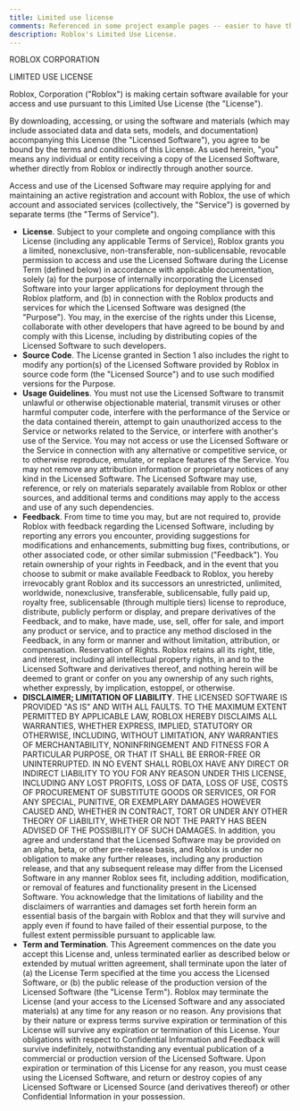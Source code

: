 ```yaml
---
title: Limited use license
comments: Referenced in some project example pages -- easier to have this as a separate doc.
description: Roblox's Limited Use License.
---
```


ROBLOX CORPORATION

LIMITED USE LICENSE

Roblox, Corporation ("Roblox") is making certain software available for your access and use pursuant to this Limited Use License (the "License").

By downloading, accessing, or using the software and materials (which may include associated data and data sets, models, and documentation) accompanying this License (the "Licensed Software"), you agree to be bound by the terms and conditions of this License. As used herein, "you" means any individual or entity receiving a copy of the Licensed Software, whether directly from Roblox or indirectly through another source.

Access and use of the Licensed Software may require applying for and maintaining an active registration and account with Roblox, the use of which account and associated services (collectively, the "Service") is governed by separate terms (the "Terms of Service").

- **License**. Subject to your complete and ongoing compliance with this License (including any applicable Terms of Service), Roblox grants you a limited, nonexclusive, non-transferable, non-sublicensable, revocable permission to access and use the Licensed Software during the License Term (defined below) in accordance with applicable documentation, solely (a) for the purpose of internally incorporating the Licensed Software into your larger applications for deployment through the Roblox platform, and (b) in connection with the Roblox products and services for which the Licensed Software was designed (the "Purpose"). You may, in the exercise of the rights under this License, collaborate with other developers that have agreed to be bound by and comply with this License, including by distributing copies of the Licensed Software to such developers.
- **Source Code**. The License granted in Section 1 also includes the right to modify any portion(s) of the Licensed Software provided by Roblox in source code form (the "Licensed Source") and to use such modified versions for the Purpose.
- **Usage Guidelines**. You must not use the Licensed Software to transmit unlawful or otherwise objectionable material, transmit viruses or other harmful computer code, interfere with the performance of the Service or the data contained therein, attempt to gain unauthorized access to the Service or networks related to the Service, or interfere with another's use of the Service. You may not access or use the Licensed Software or the Service in connection with any alternative or competitive service, or to otherwise reproduce, emulate, or replace features of the Service. You may not remove any attribution information or proprietary notices of any kind in the Licensed Software. The Licensed Software may use, reference, or rely on materials separately available from Roblox or other sources, and additional terms and conditions may apply to the access and use of any such dependencies.
- **Feedback**. From time to time you may, but are not required to, provide Roblox with feedback regarding the Licensed Software, including by reporting any errors you encounter, providing suggestions for modifications and enhancements, submitting bug fixes, contributions, or other associated code, or other similar submission ("Feedback"). You retain ownership of your rights in Feedback, and in the event that you choose to submit or make available Feedback to Roblox, you hereby irrevocably grant Roblox and its successors an unrestricted, unlimited, worldwide, nonexclusive, transferable, sublicensable, fully paid up, royalty free, sublicensable (through multiple tiers) license to reproduce, distribute, publicly perform or display, and prepare derivatives of the Feedback, and to make, have made, use, sell, offer for sale, and import any product or service, and to practice any method disclosed in the Feedback, in any form or manner and without limitation, attribution, or compensation.
  Reservation of Rights. Roblox retains all its right, title, and interest, including all intellectual property rights, in and to the Licensed Software and derivatives thereof, and nothing herein will be deemed to grant or confer on you any ownership of any such rights, whether expressly, by implication, estoppel, or otherwise.
- **DISCLAIMER; LIMITATION OF LIABILITY**. THE LICENSED SOFTWARE IS PROVIDED "AS IS" AND WITH ALL FAULTS. TO THE MAXIMUM EXTENT PERMITTED BY APPLICABLE LAW, ROBLOX HEREBY DISCLAIMS ALL WARRANTIES, WHETHER EXPRESS, IMPLIED, STATUTORY OR OTHERWISE, INCLUDING, WITHOUT LIMITATION, ANY WARRANTIES OF MERCHANTABILITY, NONINFRINGEMENT AND FITNESS FOR A PARTICULAR PURPOSE, OR THAT IT SHALL BE ERROR-FREE OR UNINTERRUPTED. IN NO EVENT SHALL ROBLOX HAVE ANY DIRECT OR INDIRECT LIABILITY TO YOU FOR ANY REASON UNDER THIS LICENSE, INCLUDING ANY LOST PROFITS, LOSS OF DATA, LOSS OF USE, COSTS OF PROCUREMENT OF SUBSTITUTE GOODS OR SERVICES, OR FOR ANY SPECIAL, PUNITIVE, OR EXEMPLARY DAMAGES HOWEVER CAUSED AND, WHETHER IN CONTRACT, TORT OR UNDER ANY OTHER THEORY OF LIABILITY, WHETHER OR NOT THE PARTY HAS BEEN ADVISED OF THE POSSIBILITY OF SUCH DAMAGES. In addition, you agree and understand that the Licensed Software may be provided on an alpha, beta, or other pre-release basis, and Roblox is under no obligation to make any further releases, including any production release, and that any subsequent release may differ from the Licensed Software in any manner Roblox sees fit, including addition, modification, or removal of features and functionality present in the Licensed Software. You acknowledge that the limitations of liability and the disclaimers of warranties and damages set forth herein form an essential basis of the bargain with Roblox and that they will survive and apply even if found to have failed of their essential purpose, to the fullest extent permissible pursuant to applicable law.
- **Term and Termination**. This Agreement commences on the date you accept this License and, unless terminated earlier as described below or extended by mutual written agreement, shall terminate upon the later of (a) the License Term specified at the time you access the Licensed Software, or (b) the public release of the production version of the Licensed Software (the "License Term"). Roblox may terminate the License (and your access to the Licensed Software and any associated materials) at any time for any reason or no reason. Any provisions that by their nature or express terms survive expiration or termination of this License will survive any expiration or termination of this License. Your obligations with respect to Confidential Information and Feedback will survive indefinitely, notwithstanding any eventual publication of a commercial or production version of the Licensed Software. Upon expiration or termination of this License for any reason, you must cease using the Licensed Software, and return or destroy copies of any Licensed Software or Licensed Source (and derivatives thereof) or other Confidential Information in your possession.
